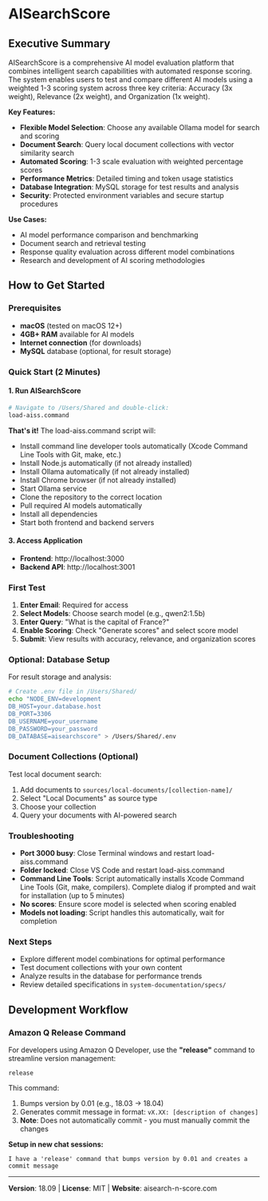 # AISearchScore

## Executive Summary

AISearchScore is a comprehensive AI model evaluation platform that combines intelligent search capabilities with automated response scoring. The system enables users to test and compare different AI models using a weighted 1-3 scoring system across three key criteria: Accuracy (3x weight), Relevance (2x weight), and Organization (1x weight).

**Key Features:**
- **Flexible Model Selection**: Choose any available Ollama model for search and scoring
- **Document Search**: Query local document collections with vector similarity search
- **Automated Scoring**: 1-3 scale evaluation with weighted percentage scores
- **Performance Metrics**: Detailed timing and token usage statistics
- **Database Integration**: MySQL storage for test results and analysis
- **Security**: Protected environment variables and secure startup procedures

**Use Cases:**
- AI model performance comparison and benchmarking
- Document search and retrieval testing
- Response quality evaluation across different model combinations
- Research and development of AI scoring methodologies

## How to Get Started

### Prerequisites
- **macOS** (tested on macOS 12+)
- **4GB+ RAM** available for AI models
- **Internet connection** (for downloads)
- **MySQL** database (optional, for result storage)

### Quick Start (2 Minutes)

#### 1. Run AISearchScore
```bash
# Navigate to /Users/Shared and double-click:
load-aiss.command
```

**That's it!** The load-aiss.command script will:
- Install command line developer tools automatically (Xcode Command Line Tools with Git, make, etc.)
- Install Node.js automatically (if not already installed)
- Install Ollama automatically (if not already installed)
- Install Chrome browser (if not already installed)
- Start Ollama service
- Clone the repository to the correct location
- Pull required AI models automatically
- Install all dependencies
- Start both frontend and backend servers

#### 3. Access Application
- **Frontend**: http://localhost:3000
- **Backend API**: http://localhost:3001

### First Test
1. **Enter Email**: Required for access
2. **Select Models**: Choose search model (e.g., qwen2:1.5b)
3. **Enter Query**: "What is the capital of France?"
4. **Enable Scoring**: Check "Generate scores" and select score model
5. **Submit**: View results with accuracy, relevance, and organization scores

### Optional: Database Setup
For result storage and analysis:
```bash
# Create .env file in /Users/Shared/
echo "NODE_ENV=development
DB_HOST=your.database.host
DB_PORT=3306
DB_USERNAME=your_username
DB_PASSWORD=your_password
DB_DATABASE=aisearchscore" > /Users/Shared/.env
```

### Document Collections (Optional)
Test local document search:
1. Add documents to `sources/local-documents/[collection-name]/`
2. Select "Local Documents" as source type
3. Choose your collection
4. Query your documents with AI-powered search

### Troubleshooting
- **Port 3000 busy**: Close Terminal windows and restart load-aiss.command
- **Folder locked**: Close VS Code and restart load-aiss.command
- **Command Line Tools**: Script automatically installs Xcode Command Line Tools (Git, make, compilers). Complete dialog if prompted and wait for installation (up to 5 minutes)
- **No scores**: Ensure score model is selected when scoring enabled
- **Models not loading**: Script handles this automatically, wait for completion

### Next Steps
- Explore different model combinations for optimal performance
- Test document collections with your own content
- Analyze results in the database for performance trends
- Review detailed specifications in `system-documentation/specs/`

## Development Workflow

### Amazon Q Release Command
For developers using Amazon Q Developer, use the **"release"** command to streamline version management:

```
release
```

This command:
1. Bumps version by 0.01 (e.g., 18.03 → 18.04)
2. Generates commit message in format: `vX.XX: [description of changes]`
3. **Note**: Does not automatically commit - you must manually commit the changes

**Setup in new chat sessions:**
```
I have a 'release' command that bumps version by 0.01 and creates a commit message
```

---

**Version**: 18.09 | **License**: MIT | **Website**: aisearch-n-score.com
